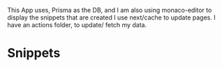 This App uses, Prisma as the DB, and I am also using monaco-editor to display the snippets that are created
I use next/cache to update pages.
I have an actions folder, to update/ fetch my data.
# Snippets
